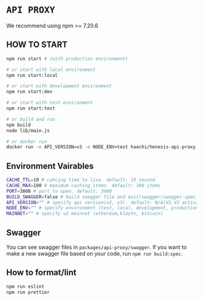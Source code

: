 # `API PROXY`

We recommend using npm >= 7.20.6

## HOW TO START

```bash
npm run start # (with production environment)

# or start with local environment
npm run start:local

# or start with development environment
npm run start:dev

# or start with test environment
npm run start:test

# or build and run
npm build
node lib/main.js

# or docker run
docker run -e API_VERSION=v3 -e NODE_ENV=test haechi/henesis-api-proxy
```

## Environment Vairables

```bash
CACHE_TTL=10 # cahcing time to live. default: 10 second
CACHE_MAX=100 # maximum caching items. default: 100 items
PORT=3000 # port to open. default: 3000
BUILD_SWAGGER=false # build swagger file and exit(swagger/swagger-spec.yaml), default: false
API_VERSION="" # specify api version(v2, v3). default: N/A(V2,V3 activate)
NODE_ENV="" # specify environment (test, local, development, production) default: production
MAINNET="" # specify v2 mainnet (ethereum,klaytn, bitcoin) 
```

## Swagger

You can see swagger files in `packages/api-proxy/swagger`. If you want to make a new swagger file based on your code, run `npm run build:spec`.

## How to format/lint

```bash
npm run eslint
npm run prettier
```